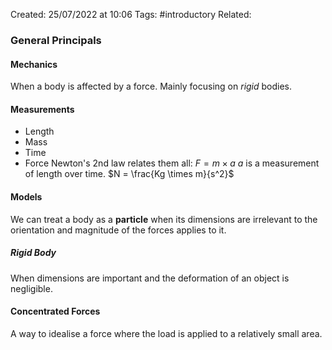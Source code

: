 Created: 25/07/2022 at 10:06
Tags:  #introductory 
Related:



### General Principals
#### Mechanics
When a body is affected by a force. Mainly focusing on *rigid* bodies.
#### Measurements
- Length
- Mass
- Time
- Force
Newton's 2nd law relates them all: $F = m \times a$ 
$a$ is a measurement of length over time.
$N = \frac{Kg \times m}{s^2}$

#### Models
We can treat a body as a **particle** when its dimensions are irrelevant to the orientation and magnitude of the forces applies to it.

##### Rigid Body
When dimensions are important and the deformation of an object is negligible.

#### Concentrated Forces
A way to idealise a force where the load is applied to a relatively small area.